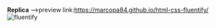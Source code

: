 **Replica** -->preview link:https://marcopa84.github.io/html-css-fluentify/
![fluentify](https://user-images.githubusercontent.com/56468051/79131966-bc47f980-7da9-11ea-9e1e-d578de75d3cb.png)
